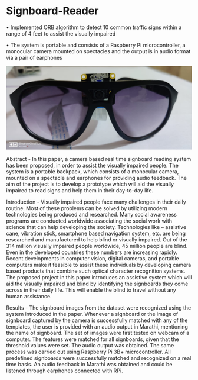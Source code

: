 # Signboard-Reader

• Implemented ORB algorithm to detect 10 common traffic signs within a range of 4 feet to assist the visually impaired

• The system is portable and consists of a Raspberry Pi microcontroller, a monocular camera mounted on spectacles and the output is in audio format via a pair of earphones

![alt text](https://github.com/Maverick2608/Signboard-Reader/blob/main/Signboard%20Reader.jpg)

Abstract - 
In this paper, a camera based real time signboard reading system has been proposed, in order to assist the visually impaired people. The system is a portable backpack, which consists of a monocular camera, mounted on a spectacle and earphones for providing audio feedback. The aim of the project is to develop a prototype which will aid the visually impaired to read signs and help them in their day-to-day life.

Introduction -
Visually impaired people face many challenges in their daily routine. Most of these problems can be solved by utilizing modern technologies being produced and researched. Many social awareness programs are conducted worldwide associating the social work with science that can help developing the society. Technologies like – assistive cane, vibration stick, smartphone based navigation system, etc. are being researched and manufactured to help blind or visually impaired. Out of the 314 million visually impaired people worldwide, 45 million people are blind. Even in the developed countries these numbers are increasing rapidly. Recent developments in computer vision, digital cameras, and portable computers make it feasible to assist these individuals by developing camera based products that combine such optical character recognition systems. The proposed project in this paper introduces an assistive system which will aid the visually impaired and blind by identifying the signboards they come across in their daily life. This will enable the blind to travel without any human assistance.

Results - 
The signboard images from the dataset were recognized using the system introduced in the paper. Whenever a signboard or the image of signboard captured by the camera is successfully matched with any of the templates, the user is provided with an audio output in Marathi, mentioning the name of signboard. The set of images were first tested on webcam of a computer. The features were matched for all signboards, given that the threshold values were set. The audio output was obtained.
The same process was carried out using Raspberry Pi 3B+ microcontroller. All predefined signboards were successfully matched and recognized on a real time basis. An audio feedback in Marathi was obtained and could be listened through earphones connected with RPi.
